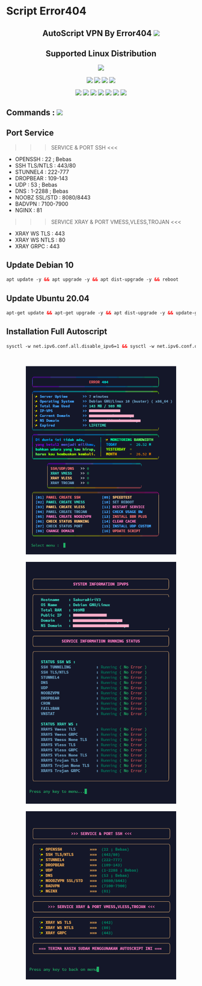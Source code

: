 # Script Error404

 <h2 align="center">AutoScript VPN By Error404 <img src="https://img.shields.io/badge/Version-1.0-blue.svg"></h2>


<h2 align="center"> Supported Linux Distribution</h2>
<p align="center"><img src="https://d33wubrfki0l68.cloudfront.net/5911c43be3b1da526ed609e9c55783d9d0f6b066/9858b/assets/img/debian-ubuntu-hover.png"></p>
<p align="center"><img src="https://img.shields.io/static/v1?style=for-the-badge&logo=debian&label=Debian%2010&message=Buster&color=blue"> <img src="https://img.shields.io/static/v1?style=for-the-badge&logo=debian&label=Debian%2011&message=Bullseye&color=blue"> <img src="https://img.shields.io/static/v1?style=for-the-badge&logo=ubuntu&label=Ubuntu%2018&message=18.04 LTS&color=blue"> <img src="https://img.shields.io/static/v1?style=for-the-badge&logo=ubuntu&label=Ubuntu%2020&message=20.04 LTS&color=blue"></p>

<p align="center"><img src="https://img.shields.io/badge/Service-OpenSSH-success.svg"> <img src="https://img.shields.io/badge/Service-Dropbear-success.svg">  <img src="https://img.shields.io/badge/Service-Websocket-success.svg"> <img src="https://img.shields.io/badge/Service-BadVPN-success.svg">  <img src="https://img.shields.io/badge/Service-Stunnel-success.svg"> <img
src="https://img.shields.io/badge/Service-Xray-success.svg"> <img src="https://img.shields.io/badge/Service-Trojan-success.svg">

## Commands : <img src="https://img.shields.io/static/v1?style=for-the-badge&logo=powershell&label=Shell&message=Bash%20Script&color=lightgray">


## Port Service

>>> SERVICE & PORT SSH <<<
- OPENSSH        : 22 ; Bebas
- SSH TLS/NTLS   : 443/80
- STUNNEL4       : 222-777
- DROPBEAR       : 109-143
- UDP            : 53 ; Bebas
- DNS            : 1-2288 ; Bebas
- NOOBZ SSL/STD  : 8080/8443
- BADVPN         : 7100-7900
- NGINX          : 81
>>> SERVICE XRAY & PORT VMESS,VLESS,TROJAN <<<
- XRAY WS TLS    : 443
- XRAY WS NTLS   : 80
- XRAY GRPC      : 443

## Update Debian 10
  ```html
 apt update -y && apt upgrade -y && apt dist-upgrade -y && reboot
  ```

## Update Ubuntu 20.04
  ```html
 apt-get update && apt-get upgrade -y && apt dist-upgrade -y && update-grub && reboot
 ```

## Installation Full Autoscript
  ```html
sysctl -w net.ipv6.conf.all.disable_ipv6=1 && sysctl -w net.ipv6.conf.default.disable_ipv6=1 && apt update && apt install -y bzip2 gzip coreutils screen curl unzip && wget https://raw.githubusercontent.com/KopralProject/Error404/main/setup.sh && chmod +x setup.sh && sed -i -e 's/\r$//' setup.sh && screen -S setup ./setup.sh
  ```

<b>
<br>
</b>
<p align="center">
  <img src="https://raw.githubusercontent.com/V3SAKURAAIRIV3/Error404/main/1.png" width="400" title="1"><br>
<br>
 <img src="https://raw.githubusercontent.com/V3SAKURAAIRIV3/Error404/main/2.png" width="400" title="2"><br>
<br>
 <img src="https://raw.githubusercontent.com/V3SAKURAAIRIV3/Error404/main/3.png" width="400" title="3"><br>
<br>
